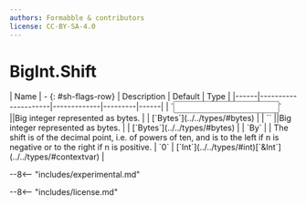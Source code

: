 ```yaml
---
authors: Formabble & contributors
license: CC-BY-SA-4.0
---
```



# BigInt.Shift

<div class="sh-parameters" markdown="1">
| Name | - {: #sh-flags-row} | Description | Default | Type |
|------|---------------------|-------------|---------|------|
| `<input>` ||Big integer represented as bytes. | | [`Bytes`](../../types/#bytes) |
| `<output>` ||Big integer represented as bytes. | | [`Bytes`](../../types/#bytes) |
| `By` |  | The shift is of the decimal point, i.e. of powers of ten, and is to the left if n is negative or to the right if n is positive. | `0` | [`Int`](../../types/#int)[`&Int`](../../types/#contextvar) |

</div>

--8<-- "includes/experimental.md"



--8<-- "includes/license.md"

